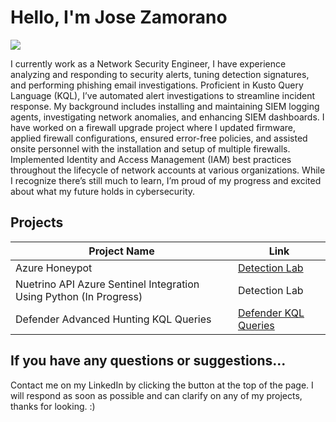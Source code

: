 # Hello, I'm Jose Zamorano
<a href="https://www.linkedin.com/in/jose-zamorano123/"><img src="https://img.shields.io/badge/-LinkedIn-0072b1?&style=for-the-badge&logo=linkedin&logoColor=white" /></a>

I currently work as a Network Security Engineer, I have experience analyzing and responding to security alerts, tuning detection signatures, and performing phishing email investigations. Proficient in Kusto Query Language (KQL), I’ve automated alert investigations to streamline incident response. My background includes installing and maintaining SIEM logging agents, investigating network anomalies, and enhancing SIEM dashboards. I have worked on a firewall upgrade project where I updated firmware, applied firewall configurations, ensured error-free policies, and assisted onsite personnel with the installation and setup of multiple firewalls. Implemented Identity and Access Management (IAM) best practices throughout the lifecycle of network accounts at various organizations. While I recognize there’s still much to learn, I’m proud of my progress and excited about what my future holds in cybersecurity. 

## Projects

| Project Name                                  | Link         |
|-----------------------------------------------|----------------------------|
| Azure Honeypot         | <a href="https://github.com/josezamoranogit/Azure-Honeypot-Lab">Detection Lab</a>|
| Nuetrino API Azure Sentinel Integration Using Python (In Progress) | Detection Lab |
| Defender Advanced Hunting KQL Queries |<a href="https://github.com/josezamoranogit/KQL-Defender-Queries"> Defender KQL Queries</a>|


## If you have any questions or suggestions...

Contact me on my LinkedIn by clicking the button at the top of the page. I will respond as soon as possible and can clarify on any of my projects, thanks for looking. :)
